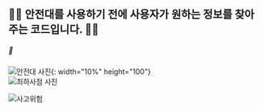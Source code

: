 ## 👷‍♀️ 안전대를 사용하기 전에 사용자가 원하는 정보를 찾아주는 코드입니다. 👷‍♀️
##### 🚨
![안전대 사진](https://github.com/user-attachments/assets/709bbf01-38c3-437c-ac30-d455ea25cbe3){: width="10%" height="100"}  
![최하사점 사진](https://github.com/user-attachments/assets/d1cbe949-0ace-4792-b61d-2c43c12cbc4e)

![사고위험](https://github.com/user-attachments/assets/248bf255-b49f-4d90-aceb-5b54136088d8)
